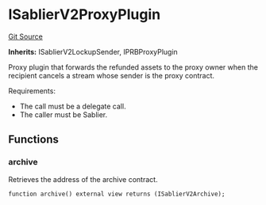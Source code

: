 # ISablierV2ProxyPlugin

[Git Source](https://github.com/sablier-labs/v2-periphery/blob/0c389e73d0b3467ccfab52e98140aad7c099aacf/docs/contracts/v2/reference/periphery/interfaces)

**Inherits:** ISablierV2LockupSender, IPRBProxyPlugin

Proxy plugin that forwards the refunded assets to the proxy owner when the recipient cancels a stream whose sender is
the proxy contract.

Requirements:

- The call must be a delegate call.
- The caller must be Sablier.

## Functions

### archive

Retrieves the address of the archive contract.

```solidity
function archive() external view returns (ISablierV2Archive);
```
